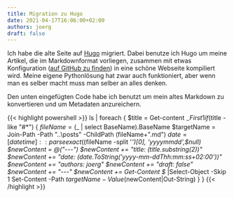 ```yaml
---
title: Migration zu Hugo
date: 2021-04-17T16:06:00+02:00
authors: joerg
draft: false
---
```


Ich habe die alte Seite auf [Hugo](https://gohugo.io/) migriert. Dabei benutze ich Hugo um meine Artikel, die im Markdownformat vorliegen, zusammen mit etwas Konfiguration ([auf GitHub zu finden](https://github.com/jwupf/jwupf.net)) in eine schöne Webseite kompiliert wird. Meine eigene Pythonlösung hat zwar auch funktioniert, aber wenn man es selber macht muss man selber an alles denken. 

Den unten eingefügten Code habe ich benutzt um mein altes Markdown zu konvertieren und um Metadaten anzureichern.

<!--more-->

{{< highlight powershell >}}
ls | foreach {
$title = Get-content $_ -First 1
if($title -like "#*") {
    $fileName = ($_ | select BaseName).BaseName
    $targetName = Join-Path -Path "..\posts" -ChildPath $($fileName+".md")
    $date = [datetime]::parseexact(($fileName -split '_')[0], 'yyyymmdd',$null)
    $newContent = @("---")
    $newContent += "title: $($title.substring(2))"
    $newContent += "date: $($date.ToString('yyyy-mm-ddThh:mm:ss+02:00'))"
    $newContent += "authors: joerg"
    $newContent += "draft: false"
    $newContent += "---"
    $newContent += Get-Content $_ |Select-Object -Skip 1
    Set-Content -Path $targetName -Value ($newContent|Out-String)
  }
}
{{< /highlight >}}
